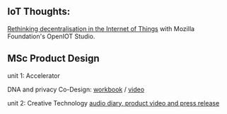 ## IoT Thoughts:
[Rethinking decentralisation in the Internet of Things](thoughts/decentralisation.md)
with Mozilla Foundation's OpenIOT Studio.
	
## MSc Product Design		
unit 1: Accelerator

DNA and privacy Co-Design:
[workbook](https://docs.google.com/document/d/1SDKVdDS4p8GuT9t3ux6AL0m1s8A-1mW8HX7rP5zkBnw/edit?usp=sharing)
 / [video](https://youtu.be/o_xYVH7Z40o)

unit 2: Creative Technology 
[audio diary, product video and press release](thoughts/symbiotichome.md)
